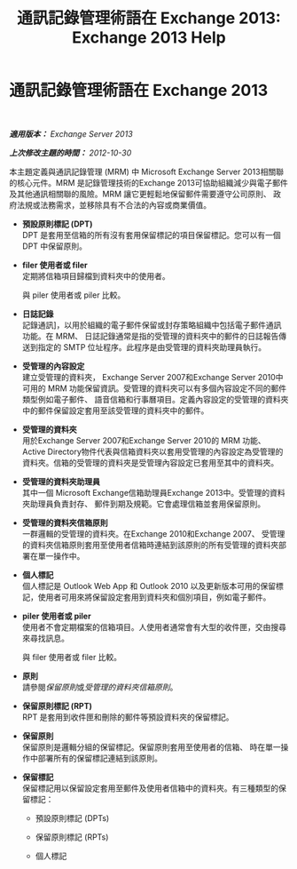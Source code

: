 ﻿---
title: '通訊記錄管理術語在 Exchange 2013: Exchange 2013 Help'
TOCTitle: 通訊記錄管理術語在 Exchange 2013
ms:assetid: de3e3503-6de3-4666-aeb9-cd877efb93bb
ms:mtpsurl: https://technet.microsoft.com/zh-tw/library/Bb408414(v=EXCHG.150)
ms:contentKeyID: 50474438
ms.date: 05/21/2018
mtps_version: v=EXCHG.150
ms.translationtype: MT
---

# 通訊記錄管理術語在 Exchange 2013

 

_**適用版本：** Exchange Server 2013_

_**上次修改主題的時間：** 2012-10-30_

本主題定義與通訊記錄管理 (MRM) 中 Microsoft Exchange Server 2013相關聯的核心元件。MRM 是記錄管理技術的Exchange 2013可協助組織減少與電子郵件及其他通訊相關聯的風險。MRM 讓它更輕鬆地保留郵件需要遵守公司原則、 政府法規或法務需求，並移除具有不合法的內容或商業價值。

  - **預設原則標記 (DPT)**  
    DPT 是套用至信箱的所有沒有套用保留標記的項目保留標記。您可以有一個 DPT 中保留原則。

<!-- end list -->

  - **filer 使用者或 filer**  
    定期將信箱項目歸檔到資料夾中的使用者。
    
    與 piler 使用者或 piler 比較。

<!-- end list -->

  - **日誌記錄**  
    記錄通訊\]，以用於組織的電子郵件保留或封存策略組織中包括電子郵件通訊功能。在 MRM、 日誌記錄通常是指的受管理的資料夾中的郵件的日誌報告傳送到指定的 SMTP 位址程序。此程序是由受管理的資料夾助理員執行。

<!-- end list -->

  - **受管理的內容設定**  
    建立受管理的資料夾， Exchange Server 2007和Exchange Server 2010中可用的 MRM 功能保留資訊。受管理的資料夾可以有多個內容設定不同的郵件類型例如電子郵件、 語音信箱和行事曆項目。定義內容設定的受管理的資料夾中的郵件保留設定套用至該受管理的資料夾中的郵件。

<!-- end list -->

  - **受管理的資料夾**  
    用於Exchange Server 2007和Exchange Server 2010的 MRM 功能、 Active Directory物件代表與信箱資料夾以套用受管理的內容設定為受管理的資料夾。信箱的受管理的資料夾是受管理內容設定已套用至其中的資料夾。

<!-- end list -->

  - **受管理的資料夾助理員**  
    其中一個 Microsoft Exchange信箱助理員Exchange 2013中。受管理的資料夾助理員負責封存、 郵件到期及規範。它會處理信箱並套用保留原則。

<!-- end list -->

  - **受管理的資料夾信箱原則**  
    一群邏輯的受管理的資料夾。在Exchange 2010和Exchange 2007、 受管理的資料夾信箱原則套用至使用者信箱時連結到該原則的所有受管理的資料夾部署在單一操作中。

<!-- end list -->

  - **個人標記**  
    個人標記是 Outlook Web App 和 Outlook 2010 以及更新版本可用的保留標記，使用者可用來將保留設定套用到資料夾和個別項目，例如電子郵件。

<!-- end list -->

  - **piler 使用者或 piler**  
    使用者不會定期檔案的信箱項目。人使用者通常會有大型的收件匣，交由搜尋來尋找訊息。
    
    與 filer 使用者或 filer 比較。

<!-- end list -->

  - **原則**  
    請參閱*保留原則*或*受管理的資料夾信箱原則*。

<!-- end list -->

  - **保留原則標記 (RPT)**  
    RPT 是套用到收件匣和刪除的郵件等預設資料夾的保留標記。

<!-- end list -->

  - **保留原則**  
    保留原則是邏輯分組的保留標記。保留原則套用至使用者的信箱、 時在單一操作中部署所有的保留標記連結到該原則。

<!-- end list -->

  - **保留標記**  
    保留標記用以保留設定套用至郵件及使用者信箱中的資料夾。有三種類型的保留標記：
    
      - 預設原則標記 (DPTs)
    
      - 保留原則標記 (RPTs)
    
      - 個人標記

